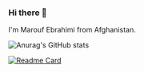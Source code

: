 ### Hi there 👋

I'm Marouf Ebrahimi from Afghanistan.

![Anurag's GitHub stats](https://github-readme-stats.vercel.app/api?username=maroufebrahimi&count_private=true)

[![Readme Card](https://github-readme-stats.vercel.app/api/pin/?username=anuraghazra&repo=github-readme-stats)](https://github.com/anuraghazra/github-readme-stats)
